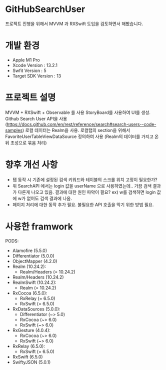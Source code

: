 # GitHubSearchUser

프로젝트 진행을 위해서 MVVM 과 RXSwift 도입을 검토하면서 해봤습니다.

# 개발 환경

- Apple M1 Pro 
- Xcode Version : 13.2.1 
- Swfit Version : 5 
- Target SDK Version : 13

# 프로젝트 설명

MVVM + RXSwift + Observable 를 사용
StoryBoard를 사용하여 UI를 생성.
Github Search User API을 사용 (https://docs.github.com/en/rest/reference/search#search-users--code-samples)
로컬 데이터는 Realm을 사용.
로컬탭의 section을 위해서 FavoriteUserTableViewDataSource 정의하여 사용
(Realm의 데이터를 가지고 온 뒤 초성으로 묶음 처리)

# 향후 개선 사항
- 탭 동작 시 기존에 설정된 검색 키워드와 테이블의 스크롤 위치 고정이 필요한가?
- 위 SearchAPI 에서는 login 값을 userName 으로 사용하였는데.. 가끔 검색 결과가 다른게 나오고 있음. 결과에 대한 원인 파악이 필요?
 ex) w를 검색하면 login 값에 w가 없어도 검색 결과에 나옴.
- 페이지 처리에 대한 동작 추가 필요. 불필요한 API 호출을 막기 위한 방법 필요.

# 사용한 framwork

PODS:
  - Alamofire (5.5.0)
  - Differentiator (5.0.0)
  - ObjectMapper (4.2.0)
  - Realm (10.24.2):
    - Realm/Headers (= 10.24.2)
  - Realm/Headers (10.24.2)
  - RealmSwift (10.24.2):
    - Realm (= 10.24.2)
  - RxCocoa (6.5.0):
    - RxRelay (= 6.5.0)
    - RxSwift (= 6.5.0)
  - RxDataSources (5.0.0):
    - Differentiator (~> 5.0)
    - RxCocoa (~> 6.0)
    - RxSwift (~> 6.0)
  - RxGesture (4.0.4):
    - RxCocoa (~> 6.0)
    - RxSwift (~> 6.0)
  - RxRelay (6.5.0):
    - RxSwift (= 6.5.0)
  - RxSwift (6.5.0)
  - SwiftyJSON (5.0.1)
